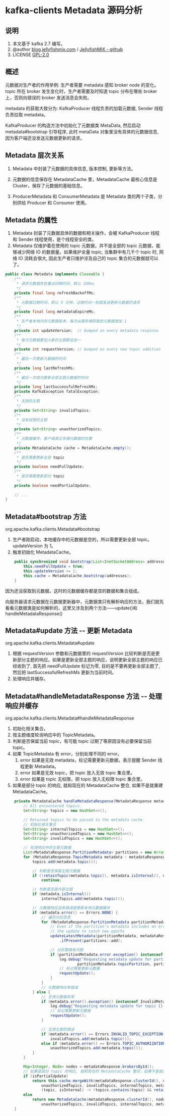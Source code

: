 # kafka-clients Metadata 源码分析



## 说明

1. 本文基于 kafka 2.7 编写。
2. @author [blog.jellyfishmix.com](http://blog.jellyfishmix.com) / [JellyfishMIX - github](https://github.com/JellyfishMIX)
3. LICENSE [GPL-2.0](https://github.com/JellyfishMIX/GPL-2.0)



## 概述

元数据对生产者的作用举例: 生产者需要 metadata 感知 broker node 的变化。topic 所在 broker 发生变化时，生产者需要及时知道 topic 分布在哪些 broker 上，否则向错误的 broker 发送消息会失败。

metadata 的获取大致分为: KafkaProducer 线程负责的加载元数据, Sender 线程负责拉取 metadata。



KafkaProducer 的构造方法中初始化了元数据类 MetaData, 然后启动 metadata#bootstrap 引导程序, 此时 metaData 对象里没有具体的元数据信息, 因为客户端还没发送元数据更新的请求。



## Metadata 层次关系

1. Metadata 中封装了元数据的具体信息, 版本控制, 更新等方法。

2. 元数据的信息保存在 MetadataCache 里，MetadataCache 最核心信息是 Cluster，保存了元数据的基础信息。

3. ProducerMetadata 和 ConsumerMetadata 是 Metadata 类的两个子类，分别供给 Producer 和 Consumer 使用。



## Metadata 的属性

1. Metadata 封装了元数据具体的数据和相关操作，会被 KafkaProducer 线程和 Sender 线程使用，是个线程安全的类。
2. Metadata 仅维护着在使用的 topic 元数据，并不是全部的 topic 元数据，能够减少网络 IO 的数据量。如果维护全量 topic, 当集群中有几千个 topic 时, 网络 IO 消耗会很大, 因此生产者只维护涉及自己的 topic 集合的元数据就可以了。

```java
public class Metadata implements Closeable {
    /**
     * 请求元数据失败重试间隔时间，默认 100ms
     */
    private final long refreshBackoffMs;
    /**
     * 元数据过期时间，默认 5 分钟，过期时间一到就发送更新元数据的请求
     */
    private final long metadataExpireMs;
    /**
     * 生产者本地内存元数据版本，每次从服务端获取到元数据就加 1
     */
    private int updateVersion;  // bumped on every metadata response
    /**
     * 每次元数据要加入新的主题都会加一
     */
    private int requestVersion; // bumped on every new topic addition
    /**
     * 最后一次更新元数据的时间
     */
    private long lastRefreshMs;
    /**
     * 最后一次成功更新全部主题元数据的时间
     */
    private long lastSuccessfulRefreshMs;
    private KafkaException fatalException;
    /**
     * 无效的主题
     */
    private Set<String> invalidTopics;
    /**
     * 没有权限的主题
     */
    private Set<String> unauthorizedTopics;
    /**
     * 元数据缓存，客户端真正存储元数据的位置
     */
    private MetadataCache cache = MetadataCache.empty();
    /**
     * 是否需要更新全部 topic
     */
    private boolean needFullUpdate;
    /**
     * 是否需要更新部分 topic
     */
    private boolean needPartialUpdate;
    
    // ...
}
```



## Metadata#bootstrap 方法

org.apache.kafka.clients.Metadata#bootstrap

1. 生产者刚启动，本地缓存中的元数据是空的，所以需要更新全部 topic。updateVersion 为 1。
2. 触发初始化 MetadataCache。

```java
    public synchronized void bootstrap(List<InetSocketAddress> addresses) {
        this.needFullUpdate = true;
        this.updateVersion += 1;
        this.cache = MetadataCache.bootstrap(addresses);
    }
```



因为还没获取到元数据，这时的元数据缓存都是空的数据和集合组成。

向服务器请求元数据在元数据更新器中，元数据类只有解析响应的方法，我们就先看看元数据类是如何解析的，这里又涉及到两个方法——update()和handleMetadataResponse()



## Metadata#update 方法 -- 更新 Metadata

org.apache.kafka.clients.Metadata#update

1. 根据 requestVersion 参数和元数据里的 requestVersion 比较判断是否是更新部分主题的响应。如果是更新全部主题的响应，说明更新全部主题的响应已经收到了, 首先把 needFullUpdate 标记为零, 目的是不要再更新全部主题了, 然后把 lastSuccessfulRefreshMs 更新为当前时间。
2. 处理响应并缓存。



## Metadata#handleMetadataResponse 方法 -- 处理响应并缓存

org.apache.kafka.clients.Metadata#handleMetadataResponse

1. 初始化相关集合。
2. 按主题维度轮询响应中的 TopicMetadata。
3. 判断是否保留当前 topic，有可能 topic 过期了等原因没有必要保留当前 topic。
4. 如果 TopicMetadata 有 error，分别处理不同的 error。
   1. error 如果是无效 metadata，标记需要更新元数据，表示提醒 Sender 线程更新 Metadata。
   2. error 如果是无效 topic，把 topic 放入无效 topic 集合里。
   3. error 如果是 topic 无权限，把 topic 放入无权限 topic 集合里。
5. 如果是部分 topic 的响应, 就和现在的 MetadataCache 整合, 如果不是就重建 MetadataCache。

```java
    private MetadataCache handleMetadataResponse(MetadataResponse metadataResponse, boolean isPartialUpdate, long nowMs) {
        // All encountered topics.
        Set<String> topics = new HashSet<>();

        // Retained topics to be passed to the metadata cache.
        // 初始化相关集合
        Set<String> internalTopics = new HashSet<>();
        Set<String> unauthorizedTopics = new HashSet<>();
        Set<String> invalidTopics = new HashSet<>();

        // 轮询响应中的主题元数据
        List<MetadataResponse.PartitionMetadata> partitions = new ArrayList<>();
        for (MetadataResponse.TopicMetadata metadata : metadataResponse.topicMetadata()) {
            topics.add(metadata.topic());

            // 判断是否保留主题元数据
            if (!retainTopic(metadata.topic(), metadata.isInternal(), nowMs))
                continue;

            // 判断是否是内部主题
            if (metadata.isInternal())
                internalTopics.add(metadata.topic());

            // 元数据响应没有错误就更新本地元数据缓存
            if (metadata.error() == Errors.NONE) {
                // 遍历分区信息
                for (MetadataResponse.PartitionMetadata partitionMetadata : metadata.partitionMetadata()) {
                    // Even if the partition's metadata includes an error, we need to handle
                    // the update to catch new epochs
                    updateLatestMetadata(partitionMetadata, metadataResponse.hasReliableLeaderEpochs())
                        .ifPresent(partitions::add);

                    // 分区数据有问题
                    if (partitionMetadata.error.exception() instanceof InvalidMetadataException) {
                        log.debug("Requesting metadata update for partition {} due to error {}",
                                partitionMetadata.topicPartition, partitionMetadata.error);
                        // 标记需要更新元数据
                        requestUpdate();
                    }
                }
                // 元数据响应有错误
            } else {
                // 无效元数据异常
                if (metadata.error().exception() instanceof InvalidMetadataException) {
                    log.debug("Requesting metadata update for topic {} due to error {}", metadata.topic(), metadata.error());
                    // 标记需要更新元数据
                    requestUpdate();
                }

                // 无效主题的错误
                if (metadata.error() == Errors.INVALID_TOPIC_EXCEPTION)
                    invalidTopics.add(metadata.topic());
                else if (metadata.error() == Errors.TOPIC_AUTHORIZATION_FAILED)
                    unauthorizedTopics.add(metadata.topic());
            }
        }

        Map<Integer, Node> nodes = metadataResponse.brokersById();
        // 如果是部分 topic 的响应, 就和现在的 MetadataCache 整合，如果不是就重建 MetadataCache
        if (isPartialUpdate)
            return this.cache.mergeWith(metadataResponse.clusterId(), nodes, partitions,
                unauthorizedTopics, invalidTopics, internalTopics, metadataResponse.controller(),
                (topic, isInternal) -> !topics.contains(topic) && retainTopic(topic, isInternal, nowMs));
        else
            return new MetadataCache(metadataResponse.clusterId(), nodes, partitions,
                unauthorizedTopics, invalidTopics, internalTopics, metadataResponse.controller());
    }
```

